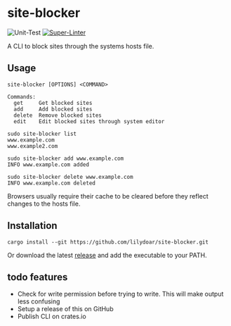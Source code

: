 # site-blocker

![Unit-Test](https://github.com/lilydoar/site-blocker/actions/workflows/test.yaml/badge.svg)
[![Super-Linter](https://github.com/lilydoar/site-blocker/actions/workflows/lint.yaml/badge.svg)](https://github.com/marketplace/actions/super-linter)

A CLI to block sites through the systems hosts file.

## Usage

```shell
site-blocker [OPTIONS] <COMMAND>

Commands:
  get     Get blocked sites
  add     Add blocked sites
  delete  Remove blocked sites
  edit    Edit blocked sites through system editor
```

```shell
sudo site-blocker list
www.example.com
www.example2.com

sudo site-blocker add www.example.com
INFO www.example.com added

sudo site-blocker delete www.example.com
INFO www.example.com deleted
```

Browsers usually require their cache to be cleared before they reflect changes to the hosts file.

## Installation

```shell
cargo install --git https://github.com/lilydoar/site-blocker.git
```

Or download the latest [release](https://github.com/lilydoar/site-blocker/releases) and add the executable to your PATH.

## todo features

- Check for write permission before trying to write. This will make output less confusing
- Setup a release of this on GitHub
- Publish CLI on crates.io
